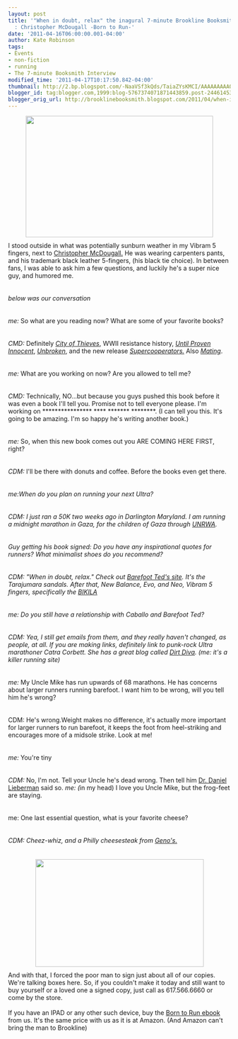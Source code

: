 ```yaml
---
layout: post
title: '"When in doubt, relax" the inagural 7-minute Brookline Booksmith Interview
  : Christopher McDougall -Born to Run-'
date: '2011-04-16T06:00:00.001-04:00'
author: Kate Robinson
tags:
- Events
- non-fiction
- running
- The 7-minute Booksmith Interview
modified_time: '2011-04-17T10:17:50.842-04:00'
thumbnail: http://2.bp.blogspot.com/-NaaVSf3kQds/TaiaZYsKMCI/AAAAAAAAAO4/vtdPNN0Pd7w/s72-c/12222222222222222222.bmp
blogger_id: tag:blogger.com,1999:blog-5767374071871443859.post-2446145367037357635
blogger_orig_url: http://brooklinebooksmith.blogspot.com/2011/04/when-in-doubt-relax-inagural-7-minute.html
---
```


<div><img style="TEXT-ALIGN: center; MARGIN: 0px auto 10px; WIDTH: 424px; DISPLAY: block; HEIGHT: 274px; CURSOR: hand" id="BLOGGER_PHOTO_ID_5595892297922916386" border="0" alt="" src="http://2.bp.blogspot.com/-NaaVSf3kQds/TaiaZYsKMCI/AAAAAAAAAO4/vtdPNN0Pd7w/s400/12222222222222222222.bmp" /> I stood outside in what was potentially sunburn weather in my Vibram 5 fingers, next to <a href="http://www.chrismcdougall.com/">Christopher McDougall.</a> He was wearing carpenters pants, and his trademark black leather 5-fingers, (his black tie choice). In between fans, I was able to ask him a few questions, and luckily he's a super nice guy, and humored me.</div><br /><div></div><br /><div><em>below was our conversation</em></div><br /><div><em></em></div><br /><div><em></em><em></em><em>me:</em> So what are you reading now? What are some of your favorite books?</div><br /><div></div><br /><div><em>CMD:</em> Definitely <em><a href="http://www.brooklinebooksmith-shop.com/book/9780452295292">City of Thieves</a></em>, WWII resistance history, <em><a href="http://www.brooklinebooksmith-shop.com/book/9780312369125">Until Proven Innocent</a></em>, <em><a href="http://www.brooklinebooksmith-shop.com/book/9781400064168">Unbroken</a></em>, and the new release <a href="http://www.brooklinebooksmith-shop.com/book/9781439100189"><em>Supercooperators.</em></a> Also <em><a href="http://www.brooklinebooksmith-shop.com/book/9780679737094">Mating</a></em>.</div><br /><div></div><br /><div><em>me:</em> What are you working on now? Are you allowed to tell me?</div><br /><div></div><br /><div><em>CMD: </em>Technically, NO...but because you guys pushed this book before it was even a book I'll tell you. Promise not to tell everyone please. I'm working on **************** **** ******* ********. (I can tell you this. It's going to be amazing. I'm so happy he's writing another book.)</div><br /><div></div><br /><div><em>me:</em> So, when this new book comes out you ARE COMING HERE FIRST, right?</div><br /><div></div><br /><div><em>CDM: </em>I'll be there with donuts and coffee. Before the books even get there.</div><br /><div></div><br /><div><em>me:When do you plan on running your next Ultra? </em></div><br /><div></div><br /><div><em></em><em>CDM: I just ran a 50K two weeks ago in Darlington Maryland. I am running a midnight marathon in Gaza, for the children of Gaza through <a href="http://www.unrwa.org/etemplate.php?id=952">UNRWA</a>.</em></div><br /><div><em></em></div><br /><div><em></em><em>Guy getting his book signed: Do you have any inspirational quotes for runners? What minimalist shoes do you recommend? </em></div><br /><div></div><br /><div><em></em><em>CDM: "When in doubt, relax." Check out <a href="http://lunasandals.com/sandals">Barefoot Ted's site</a>. It's the Tarajumara sandals. After that, New Balance, Evo, and Neo, Vibram 5 fingers, specifically the <a href="http://www.vibramfivefingers.com/products/Five-Fingers-Bikila-Womens.htm">BIKILA</a></em> </div><br /><div></div><br /><div><em></em><em>me: Do you still have a relationship with Caballo and Barefoot Ted? </em></div><br /><div></div><br /><div><em></em><em>CDM: Yea, I still get emails from them, and they really haven't changed, as people, at all.</em> <em>If you are making links, definitely link to punk-rock Ultra marathoner Catra Corbett. She has a great blog called <a href="http://www.blogger.com/.http://trailgirl.blogspot.com/">Dirt Diva</a>. (me: it's a killer running site)</em></div><br /><div></div><br /><div><em></em><em>me:</em> My Uncle Mike has run upwards of 68 marathons. He has concerns about larger runners running barefoot. I want him to be wrong, will you tell him he's wrong?</div><br /><div></div><br /><div>CDM: He's wrong.Weight makes no difference, it's actually more important for larger runners to run barefoot, it keeps the foot from heel-striking and encourages more of a midsole strike. Look at me! </div><br /><div></div><br /><div><em>me:</em> You're tiny </div><br /><div></div><br /><div><em>CDM:</em> No, I'm not. Tell your Uncle he's dead wrong. Then tell him <a href="http://www.fas.harvard.edu/~skeleton/danlhome.html">Dr. Daniel Lieberman</a> said so. <em>me: (</em>in my head) I love you Uncle Mike, but the frog-feet are staying. </div><br /><div></div><br /><div>me: One last essential question, what is your favorite cheese? </div><br /><div></div><br /><div><em>CDM: Cheez-whiz, and a Philly cheesesteak from <a href="http://www.genosteaks.com/">Geno's. </a></em></div><br /><div><em></em></div><br /><div><em></em><img style="TEXT-ALIGN: center; MARGIN: 0px auto 10px; WIDTH: 381px; DISPLAY: block; HEIGHT: 243px; CURSOR: hand" id="BLOGGER_PHOTO_ID_5595892165494804514" border="0" alt="" src="http://2.bp.blogspot.com/-pLsVUBuEahM/TaiaRrW1kCI/AAAAAAAAAOw/gJLV--1uwJA/s400/11111111111111.bmp" /> And with that, I forced the poor man to sign just about all of our copies. We're talking boxes here. So, if you couldn't make it today and still want to buy yourself or a loved one a signed copy, just call as 617.566.6660 or come by the store.<br /><div></div><br /><div>If you have an IPAD or any other such device, buy the <a href="http://www.brooklinebooksmith-shop.com/google-ebooks/born-run-hidden-tribe-superathletes-and-greatest-race-world-has-never-seen">Born to Run ebook </a>from us. It's the same price with us as it is at Amazon. (And Amazon can't bring the man to Brookline)</div></div>